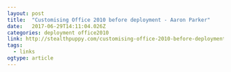 ```yaml
---
layout: post 
title:  "Customising Office 2010 before deployment - Aaron Parker" 
date:   2017-06-29T14:11:04.026Z 
categories: deployment office2010
link: http://stealthpuppy.com/customising-office-2010-before-deployment/ 
tags:
  - links
ogtype: article 
---
```


